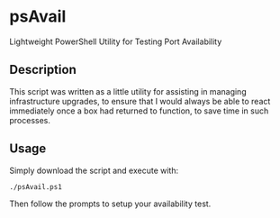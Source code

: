 # psAvail
Lightweight PowerShell Utility for Testing Port Availability

## Description
This script was written as a little utility for assisting in managing infrastructure upgrades, to ensure that I would always be able to react immediately once a box had returned to function, to save time in such processes. 

## Usage 
Simply download the script and execute with:
```
./psAvail.ps1
```
Then follow the prompts to setup your availability test. 

